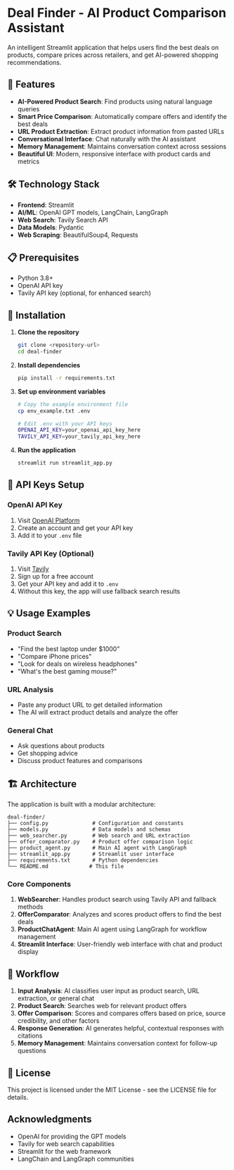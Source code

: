 # Deal Finder - AI Product Comparison Assistant

An intelligent Streamlit application that helps users find the best deals on products, compare prices across retailers, and get AI-powered shopping recommendations.

## 🚀 Features

- **AI-Powered Product Search**: Find products using natural language queries
- **Smart Price Comparison**: Automatically compare offers and identify the best deals
- **URL Product Extraction**: Extract product information from pasted URLs
- **Conversational Interface**: Chat naturally with the AI assistant
- **Memory Management**: Maintains conversation context across sessions
- **Beautiful UI**: Modern, responsive interface with product cards and metrics

## 🛠️ Technology Stack

- **Frontend**: Streamlit
- **AI/ML**: OpenAI GPT models, LangChain, LangGraph
- **Web Search**: Tavily Search API
- **Data Models**: Pydantic
- **Web Scraping**: BeautifulSoup4, Requests

## 📋 Prerequisites

- Python 3.8+
- OpenAI API key
- Tavily API key (optional, for enhanced search)

## 🚀 Installation

1. **Clone the repository**
   ```bash
   git clone <repository-url>
   cd deal-finder
   ```

2. **Install dependencies**
   ```bash
   pip install -r requirements.txt
   ```

3. **Set up environment variables**
   ```bash
   # Copy the example environment file
   cp env_example.txt .env
   
   # Edit .env with your API keys
   OPENAI_API_KEY=your_openai_api_key_here
   TAVILY_API_KEY=your_tavily_api_key_here
   ```

4. **Run the application**
   ```bash
   streamlit run streamlit_app.py
   ```

## 🔑 API Keys Setup

### OpenAI API Key
1. Visit [OpenAI Platform](https://platform.openai.com/)
2. Create an account and get your API key
3. Add it to your `.env` file

### Tavily API Key (Optional)
1. Visit [Tavily](https://tavily.com/)
2. Sign up for a free account
3. Get your API key and add it to `.env`
4. Without this key, the app will use fallback search results

## 💡 Usage Examples

### Product Search
- "Find the best laptop under $1000"
- "Compare iPhone prices"
- "Look for deals on wireless headphones"
- "What's the best gaming mouse?"

### URL Analysis
- Paste any product URL to get detailed information
- The AI will extract product details and analyze the offer

### General Chat
- Ask questions about products
- Get shopping advice
- Discuss product features and comparisons

## 🏗️ Architecture

The application is built with a modular architecture:

```
deal-finder/
├── config.py              # Configuration and constants
├── models.py              # Data models and schemas
├── web_searcher.py        # Web search and URL extraction
├── offer_comparator.py    # Product offer comparison logic
├── product_agent.py       # Main AI agent with LangGraph
├── streamlit_app.py       # Streamlit user interface
├── requirements.txt       # Python dependencies
└── README.md             # This file
```

### Core Components

1. **WebSearcher**: Handles product search using Tavily API and fallback methods
2. **OfferComparator**: Analyzes and scores product offers to find the best deals
3. **ProductChatAgent**: Main AI agent using LangGraph for workflow management
4. **Streamlit Interface**: User-friendly web interface with chat and product display

## 🔄 Workflow

1. **Input Analysis**: AI classifies user input as product search, URL extraction, or general chat
2. **Product Search**: Searches web for relevant product offers
3. **Offer Comparison**: Scores and compares offers based on price, source credibility, and other factors
4. **Response Generation**: AI generates helpful, contextual responses with citations
5. **Memory Management**: Maintains conversation context for follow-up questions



## 📄 License

This project is licensed under the MIT License - see the LICENSE file for details.

##  Acknowledgments

- OpenAI for providing the GPT models
- Tavily for web search capabilities
- Streamlit for the web framework
- LangChain and LangGraph communities


